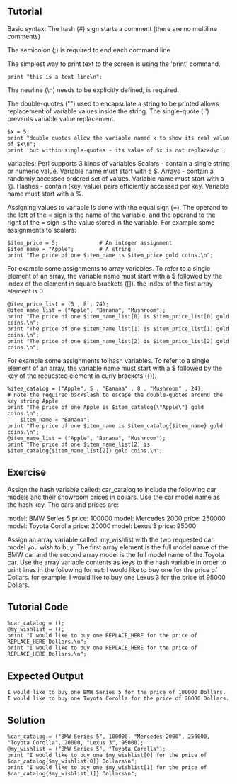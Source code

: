Tutorial
--------
Basic syntax:
The hash (#) sign starts a comment (there are no multiline comments)

The semicolon (;) is required to end each command line

The simplest way to print text to the screen is using the 'print' command. 

	print "this is a text line\n";

The newline (\\n) needs to be explicitly defined, is required.

The double-quotes ("") used to encapsulate a string to be printed allows replacement of variable values inside the string. The single-quote ('') prevents variable value replacement.

	$x = 5;
	print "double quotes allow the variable named x to show its real value of $x\n";
	print 'but within single-quotes - its value of $x is not replaced\n';

Variables:
Perl supports 3 kinds of variables
Scalars - contain a single string or numeric value. Variable name must start with a $.
Arrays - contain a randomly accessed ordered set of values. Variable name must start with a @.
Hashes - contain (key, value) pairs efficiently accessed per key. Variable name must start with a %.

Assigning values to variable is done with the equal sign (=). The operand to the left of the = sign is the name of the variable, and the operand to the right of the = sign is the value stored in the variable. For example some assignments to scalars:

	$item_price = 5;             # An integer assignment
	$item_name = "Apple";        # A string
	print "The price of one $item_name is $item_price gold coins.\n";

For example some assignments to array variables. To refer to a single element of an array, the variable name must start with a $ followed by the index of the element in square brackets ([]). the index of the first array element is 0.

	@item_price_list = (5 , 8 , 24);
	@item_name_list = ("Apple", "Banana", "Mushroom");
	print "The price of one $item_name_list[0] is $item_price_list[0] gold coins.\n";
	print "The price of one $item_name_list[1] is $item_price_list[1] gold coins.\n";
	print "The price of one $item_name_list[2] is $item_price_list[2] gold coins.\n";

For example some assignments to hash variables. To refer to a single element of an array, the variable name must start with a $ followed by the key of the requested element in curly brackets ({}).

	%item_catalog = ("Apple", 5 , "Banana" , 8 , "Mushroom" , 24);
	# note the required backslash to escape the double-quotes around the key string Apple
	print "The price of one Apple is $item_catalog{\"Apple\"} gold coins.\n";
        $item_name = "Banana";
	print "The price of one $item_name is $item_catalog{$item_name} gold coins.\n";
	@item_name_list = ("Apple", "Banana", "Mushroom");
	print "The price of one $item_name_list[2] is $item_catalog{$item_name_list[2]} gold coins.\n";

Exercise
-------------
Assign the hash variable called: car_catalog to include the following car models anc their showroom prices in dollars. Use the car model name as the hash key. The cars and prices are: 

model: BMW Series 5   price: 100000
model: Mercedes 2000  price: 250000
model: Toyota Corolla price:  20000
model: Lexus 3        price:  95000

Assign an array variable called: my_wishlist with the two requested car model you wish to buy: The first array element is the full model name of the BMW car and the second array model is the full model name of the Toyota car. Use the array variable contents as keys to the hash variable in order to print lines in the following format:
I would like to buy one <car model goes here> for the price of <price goes here> Dollars.
for example:
I would like to buy one Lexus 3 for the price of 95000 Dollars.

Tutorial Code
-------------
	%car_catalog = ();
	@my_wishlist = ();
	print "I would like to buy one REPLACE_HERE for the price of REPLACE_HERE Dollars.\n";
	print "I would like to buy one REPLACE_HERE for the price of REPLACE_HERE Dollars.\n";

Expected Output
---------------
	I would like to buy one BMW Series 5 for the price of 100000 Dollars.
	I would like to buy one Toyota Corolla for the price of 20000 Dollars.

Solution
--------
	%car_catalog = ("BMW Series 5", 100000, "Mercedes 2000", 250000, "Toyota Corolla", 20000, "Lexus 3", 95000);
	@my_wishlist = ("BMW Series 5", "Toyota Corolla");
	print "I would like to buy one $my_wishlist[0] for the price of $car_catalog{$my_wishlist[0]} Dollars\n";
	print "I would like to buy one $my_wishlist[1] for the price of $car_catalog{$my_wishlist[1]} Dollars\n";
